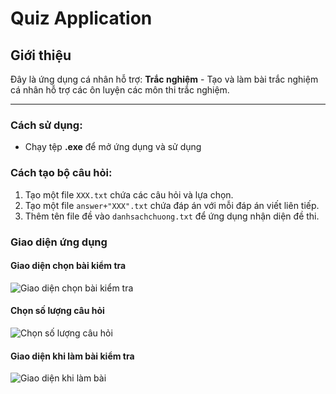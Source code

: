 # Quiz Application

## Giới thiệu
Đây là ứng dụng cá nhân hỗ trợ:
 **Trắc nghiệm** - Tạo và làm bài trắc nghiệm cá nhân hỗ trợ các ôn luyện các môn thi trắc nghiệm.

---

### Cách sử dụng:
- Chạy tệp **.exe** để mở ứng dụng và sử dụng
### Cách tạo bộ câu hỏi:
1. Tạo một file `XXX.txt` chứa các câu hỏi và lựa chọn.
2. Tạo một file `answer+"XXX".txt` chứa đáp án với mỗi đáp án viết liên tiếp.
3. Thêm tên file đề vào `danhsachchuong.txt` để ứng dụng nhận diện đề thi.
### Giao diện ứng dụng

#### Giao diện chọn bài kiểm tra
![Giao diện chọn bài kiểm tra](https://github.com/user-attachments/assets/c87fc795-ccd9-42db-b19d-d3f44aadfadf)

#### Chọn số lượng câu hỏi
![Chọn số lượng câu hỏi](https://github.com/user-attachments/assets/b6df41bc-882b-490e-b13e-13d8cd9f32e9)

#### Giao diện khi làm bài kiểm tra
![Giao diện khi làm bài](https://github.com/user-attachments/assets/98f3ec93-6cd6-4711-a732-7afcae6c3021)

